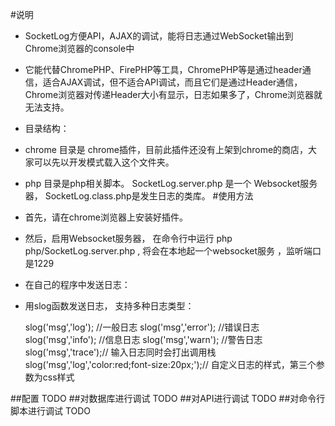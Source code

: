 #说明
* SocketLog方便API，AJAX的调试，能将日志通过WebSocket输出到Chrome浏览器的console中
* 它能代替ChromePHP、FirePHP等工具，ChromePHP等是通过header通信，适合AJAX调试，但不适合API调试，而且它们是通过Header通信，Chrome浏览器对传递Header大小有显示，日志如果多了，Chrome浏览器就无法支持。
* 目录结构：
* chrome 目录是 chrome插件，目前此插件还没有上架到chrome的商店，大家可以先以开发模式载入这个文件夹。
* php 目录是php相关脚本。   SocketLog.server.php 是一个 Websocket服务器，  SocketLog.class.php是发生日志的类库。
#使用方法
* 首先，请在chrome浏览器上安装好插件。
* 然后，启用Websocket服务器，  在命令行中运行 php php/SocketLog.server.php , 将会在本地起一个websocket服务 ，监听端口是1229
* 在自己的程序中发送日志：
    
    <?php
    include './php/SocketLog.class.php';
    slog('hello world');
    ?>
    
* 用slog函数发送日志， 支持多种日志类型：
    
    slog('msg','log');  //一般日志
    slog('msg','error'); //错误日志
    slog('msg','info'); //信息日志
    slog('msg','warn'); //警告日志
    slog('msg','trace');// 输入日志同时会打出调用栈
    slog('msg','log','color:red;font-size:20px;');// 自定义日志的样式，第三个参数为css样式

##配置
  TODO
##对数据库进行调试
  TODO
##对API进行调试
  TODO
##对命令行脚本进行调试
  TODO
